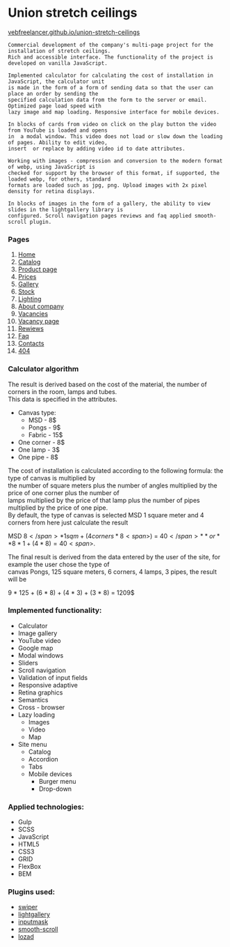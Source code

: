 # Union stretch ceilings
[vebfreelancer.github.io/union-stretch-ceilings](https://vebfreelancer.github.io/union-stretch-ceilings/union/index.html)
```
Commercial development of the company's multi-page project for the installation of stretch ceilings.  
Rich and accessible interface. The functionality of the project is developed on vanilla JavaScript.

Implemented calculator for calculating the cost of installation in JavaScript, the calculator unit  
is made in the form of a form of sending data so that the user can place an order by sending the  
specified calculation data from the form to the server or email. Optimized page load speed with  
lazy image and map loading. Responsive interface for mobile devices.

In blocks of cards from video on click on the play button the video from YouTube is loaded and opens  
in  a modal window. This video does not load or slow down the loading of pages. Ability to edit video,  
insert  or replace by adding video id to date attributes.

Working with images - compression and conversion to the modern format of webp, using JavaScript is  
checked for support by the browser of this format, if supported, the loaded webp, for others, standard  
formats are loaded such as jpg, png. Upload images with 2x pixel density for retina displays.

In blocks of images in the form of a gallery, the ability to view slides in the lightgallery library is  
configured. Scroll navigation pages reviews and faq applied smooth-scroll plugin.
```
### Pages
1. [Home](https://vebfreelancer.github.io/union-stretch-ceilings/union/index.html)
2. [Catalog](https://vebfreelancer.github.io/union-stretch-ceilings/union/catalog.html)
3. [Product page](https://vebfreelancer.github.io/union-stretch-ceilings/union/product.html)
4. [Prices](https://vebfreelancer.github.io/union-stretch-ceilings/union/price.html)
5. [Gallery](https://vebfreelancer.github.io/union-stretch-ceilings/union/gallery.html)
6. [Stock](https://vebfreelancer.github.io/union-stretch-ceilings/union/stock.html)
7. [Lighting](https://vebfreelancer.github.io/union-stretch-ceilings/union/lighting.html)
8. [About company](https://vebfreelancer.github.io/union-stretch-ceilings/union/about.html)
9. [Vacancies](https://vebfreelancer.github.io/union-stretch-ceilings/union/vacancies.html)
10. [Vacancy page](https://vebfreelancer.github.io/union-stretch-ceilings/union/vacancy_page.html)
11. [Rewiews](https://vebfreelancer.github.io/union-stretch-ceilings/union/reviews.html)
12. [Faq](https://vebfreelancer.github.io/union-stretch-ceilings/union/faq.html)
13. [Contacts](https://vebfreelancer.github.io/union-stretch-ceilings/union/contacts.html)
14. [404](https://vebfreelancer.github.io/union-stretch-ceilings/union/404.html)
### Calculator algorithm
The result is derived based on the cost of the material, the number of corners in the room, lamps and tubes.  
This data is specified in the attributes.
- Canvas type:
  - MSD - 8$
  - Pongs - 9$
  - Fabric - 15$
- One corner - 8$
- One lamp - 3$
- One pipe - 8$

The cost of installation is calculated according to the following formula: the type of canvas is multiplied by  
the number of square meters plus the number of angles multiplied by the price of one corner plus the number of  
lamps multiplied by the price of that lamp plus the number of pipes multiplied by the price of one pipe.  
By default, the type of canvas is selected MSD 1 square meter and 4 corners from here just calculate the result

MSD 8<span>$</span> * 1 sq m + (4 corners * 8<span>$</span>) = 40<span>$</span> **or** 8 * 1 + (4 * 8) = 40<span>$</span>.

The final result is derived from the data entered by the user of the site, for example the user chose the type of  
canvas Pongs, 125 square meters, 6 corners, 4 lamps, 3 pipes, the result will be

9 * 125 + (6 * 8) + (4 * 3) + (3 * 8) = 1209<span>$</span>
### Implemented functionality:
- Calculator
- Image gallery
- YouTube video
- Google map
- Modal windows
- Sliders
- Scroll navigation
- Validation of input fields
- Responsive adaptive
- Retina graphics
- Semantics
- Cross - browser
- Lazy loading
  - Images
  - Video
  - Map
- Site menu
  - Catalog
  - Accordion
  - Tabs
  - Mobile devices
    - Burger menu
    - Drop-down 
### Applied technologies:
- Gulp
- SCSS
- JavaScript
- HTML5
- CSS3
- GRID
- FlexBox
- BEM
### Plugins used:
- [swiper](https://swiperjs.com/)
- [lightgallery](https://sachinchoolur.github.io/lightgallery.js/)
- [inputmask](https://github.com/RobinHerbots/Inputmask)
- [smooth-scroll](https://github.com/cferdinandi/smooth-scroll)
- [lozad](https://apoorv.pro/lozad.js/)
